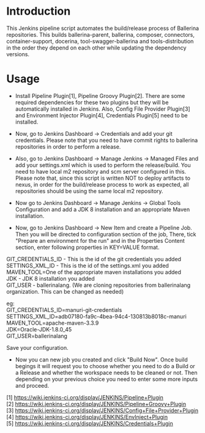 # Introduction

This Jenkins pipeline script automates the build/release process of 
Ballerina repositories. This builds ballerina-parent, ballerina, 
composer, connectors, container-support, docerina, tool-swagger-ballerina 
and tools-distribution in the order they depend on each other while 
updating the dependency versions.

# Usage

* Install Pipeline Plugin[1], Pipeline Groovy Plugin[2].
There are some required dependencies for these two plugins 
but they will be automatically installed in Jenkins.
Also, Config File Provider Plugin[3] and Environment Injector Plugin[4],
Credentials Plugin[5] need to be installed.

* Now, go to Jenkins Dashboard -> Credentials and add your git credentials.
Please note that you need to have commit rights to ballerina repositories
in order to perform a release. 

* Also, go to Jenkins Dashboard -> Manage Jenkins -> Managed Files and add
your settings.xml which is used to perform the release/build.
You need to have local m2 repository and scm server configured in this.
Please note that, since this script is written NOT to deploy artifacts 
to nexus, in order for the build/release process to work as expected,
all repositories should be using the same local m2 repository.

* Now go to Jenkins Dashboard -> Manage Jenkins -> Global Tools Configuration
and add a JDK 8 installation and an appropriate Maven installation.

* Now, go to Jenkins Dashboard -> New Item and create a Pipeline Job. 
Then you will be directed to configuration section of the job,
There, tick "Prepare an environment for the run" and in the 
Properties Content section, enter following properties in KEY=VALUE 
format.

GIT_CREDENTIALS_ID - This is the id of the git credentials you added  
SETTINGS_XML_ID - This is the id of the settings.xml you added  
MAVEN_TOOL=One of the appropriate maven installations you added  
JDK - JDK 8 installation you added  
GIT_USER - ballerinalang. (We are cloning repositories from ballerinalang  
organization. This can be changed as needed)
 
eg:  
GIT_CREDENTIALS_ID=manuri-git-credentials  
SETTINGS_XML_ID=adb07180-fa9c-4bea-94c4-130813b8018c-manuri  
MAVEN_TOOL=apache-maven-3.3.9  
JDK=Oracle-JDK-1.8.0_45  
GIT_USER=ballerinalang  

Save your configuration.

* Now you can new job you created and click "Build Now". 
Once build begings it will request you to choose whether you need to do
a Build or a Release and whether the workspace needs to be cleaned or not.
Then depending on your previous choice you need to enter some more inputs
and proceed.


[1] https://wiki.jenkins-ci.org/display/JENKINS/Pipeline+Plugin  
[2] https://wiki.jenkins-ci.org/display/JENKINS/Pipeline+Groovy+Plugin  
[3] https://wiki.jenkins-ci.org/display/JENKINS/Config+File+Provider+Plugin  
[4] https://wiki.jenkins-ci.org/display/JENKINS/EnvInject+Plugin   
[5] https://wiki.jenkins-ci.org/display/JENKINS/Credentials+Plugin
